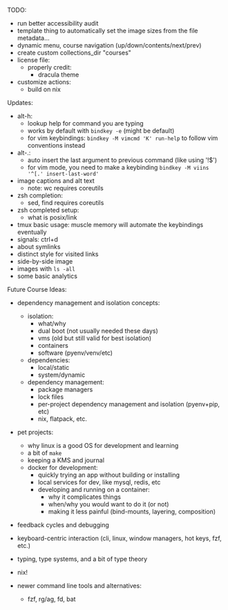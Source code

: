 TODO:

- run better accessibility audit
- template thing to automatically set the image sizes from the file metadata...
- dynamic menu, course navigation (up/down/contents/next/prev)
- create custom collections_dir "courses"
- license file:
  * properly credit:
    + dracula theme
- customize actions:
  * build on nix


Updates:

- alt-h:
  * lookup help for command you are typing
  * works by default with `bindkey -e` (might be default)
  * for vim keybindings: `bindkey -M vimcmd 'K' run-help` to follow vim conventions instead
- alt-.:
  * auto insert the last argument to previous command (like using '!$')
  * for vim mode, you need to make a keybinding `bindkey -M viins '^[.' insert-last-word'`
- image captions and alt text
  * note: wc requires coreutils
- zsh completion:
  * sed, find requires coreutils
- zsh completed setup:
  * what is posix/link
- tmux basic usage: muscle memory will automate the keybindings eventually
- signals: ctrl+d
- about symlinks
- distinct style for visited links
- side-by-side image
- images with `ls -all`
- some basic analytics


Future Course Ideas:

- dependency management and isolation concepts:
  * isolation:
    + what/why
    + dual boot (not usually needed these days)
    + vms (old but still valid for best isolation)
    + containers
    + software (pyenv/venv/etc)
  * dependencies:
    + local/static
    + system/dynamic
  * dependency management:
    + package managers
    + lock files
    + per-project dependency management and isolation (pyenv+pip, etc)
    + nix, flatpack, etc.

- pet projects:
  * why linux is a good OS for development and learning
  * a bit of `make`
  * keeping a KMS and journal
  * docker for development:
    + quickly trying an app without building or installing
    + local services for dev, like mysql, redis, etc
    + developing and running on a container:
      + why it complicates things
      + when/why you would want to do it (or not)
      + making it less painful (bind-mounts, layering, composition)

- feedback cycles and debugging

- keyboard-centric interaction (cli, linux, window managers, hot keys, fzf, etc.)

- typing, type systems, and a bit of type theory

- nix!

- newer command line tools and alternatives:
  * fzf, rg/ag, fd, bat
